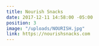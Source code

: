 ```yaml
---
title: Nourish Snacks
date: 2017-12-11 14:58:00 -05:00
position: 3
image: "/uploads/NOURISH.jpg"
link: https://nourishsnacks.com
---
```



